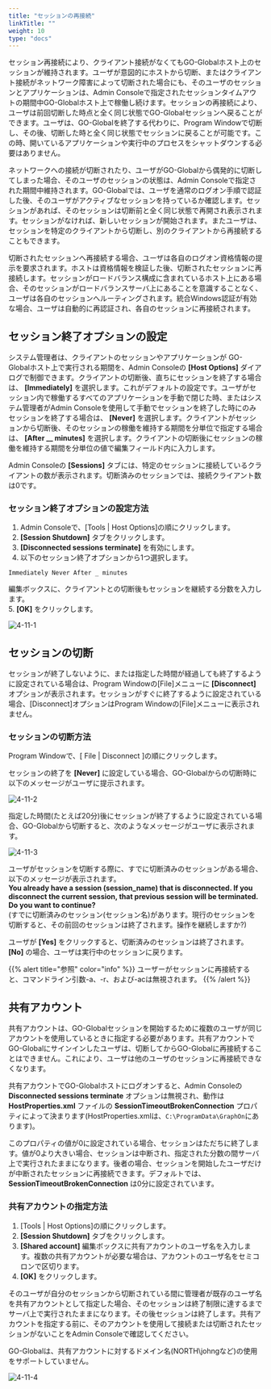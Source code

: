 ```yaml
---
title: "セッションの再接続"
linkTitle: ""
weight: 10
type: "docs"
---
```


セッション再接続により、クライアント接続がなくてもGO-Globalホスト上のセッションが維持されます。ユーザが意図的にホストから切断、またはクライアント接続がネットワーク障害によって切断された場合にも、そのユーザのセッションとアプリケーションは、Admin Consoleで指定されたセッションタイムアウトの期間中GO-Globalホスト上で稼働し続けます。セッションの再接続により、ユーザは前回切断した時点と全く同じ状態でGO-Globalセッションへ戻ることができます。ユーザは、GO-Globalを終了する代わりに、Program Windowで切断し、その後、切断した時と全く同じ状態でセッションに戻ることが可能です。この時、開いているアプリケーションや実行中のプロセスをシャットダウンする必要はありません｡

ネットワークへの接続が切断されたり、ユーザがGO-Globalから偶発的に切断してしまった場合、そのユーザのセッションの状態は、Admin Consoleで指定された期間中維持されます。GO-Globalでは、ユーザを通常のログオン手順で認証した後、そのユーザがアクティブなセッションを持っているか確認します。セッションがあれば、そのセッションは切断前と全く同じ状態で再開され表示されます。セッションがなければ、新しいセッションが開始されます。またユーザは、セッションを特定のクライアントから切断し、別のクライアントから再接続することもできます。

切断されたセッションへ再接続する場合、ユーザは各自のログオン資格情報の提示を要求されます。ホストは資格情報を検証した後、切断されたセッションに再接続します。セッションがロードバランス構成に含まれているホスト上にある場合、そのセッションがロードバランスサーバ上にあることを意識することなく、ユーザは各自のセッションへルーティングされます。統合Windows認証が有効な場合、ユーザは自動的に再認証され、各自のセッションに再接続されます。

## セッション終了オプションの設定

システム管理者は、クライアントのセッションやアプリケーションが GO-Globalホスト上で実行される期間を、Admin Consoleの **[Host Options]** ダイアログで制御できます。クライアントの切断後、直ちにセッションを終了する場合は、 **[Immediately]** を選択します。これがデフォルトの設定です。ユーザがセッション内で稼働するすべてのアプリケーションを手動で閉じた時、またはシステム管理者がAdmin Consoleを使用して手動でセッションを終了した時にのみセッションを終了する場合は、 **[Never]** を選択します。クライアントがセッションから切断後、そのセッションの稼働を維持する期間を分単位で指定する場合は、 **[After __ minutes]** を選択します。クライアントの切断後にセッションの稼働を維持する期間を分単位の値で編集フィールド内に入力します。

Admin Consoleの **[Sessions]** タブには、特定のセッションに接続しているクライアントの数が表示されます。切断済みのセッションでは、接続クライアント数は0です。

### セッション終了オプションの設定方法

1. Admin Consoleで、[Tools |  Host Options]の順にクリックします。
2. **[Session Shutdown]** タブをクリックします。
3. **[Disconnected sessions terminate]** を有効にします。
4. 以下のセッション終了オプションから1つ選択します。

```
Immediately Never After _ minutes
```

編集ボックスに、クライアントとの切断後もセッションを継続する分数を入力します。<br>
5. **[OK]** をクリックします。

![4-11-1](/img/4-11-1.png) 

## セッションの切断

セッションが終了しないように、または指定した時間が経過しても終了するように設定されている場合は、Program Windowの[File]メニューに **[Disconnect]** オプションが表示されます。セッションがすぐに終了するように設定されている場合、[Disconnect]オプションはProgram Windowの[File]メニューに表示されません。

### セッションの切断方法

Program Windowで、[ File | Disconnect ]の順にクリックします。

セッションの終了を **[Never]** に設定している場合、GO-Globalからの切断時に以下のメッセージがユーザに提示されます。

![4-11-2](/img/4-11-2.png) 

指定した時間(たとえば20分)後にセッションが終了するように設定されている場合、GO-Globalから切断すると、次のようなメッセージがユーザに表示されます。

![4-11-3](/img/4-11-3.png) 

ユーザがセッションを切断する際に、すでに切断済みのセッションがある場合、以下のメッセージが表示されます。<br>
**You already have a session (session_name) that is disconnected. If you disconnect the current session, that previous session will be terminated. Do you want to continue?** <br>
(すでに切断済みのセッション(セッション名)があります。現行のセッションを切断すると、その前回のセッションは終了されます。操作を継続しますか?) <br>

ユーザが **[Yes]** をクリックすると、切断済みのセッションは終了されます。 **[No]** の場合、ユーザは実行中のセッションに戻ります。

{{% alert title="参照" color="info" %}}
ユーザーがセッションに再接続すると、コマンドライン引数-a、-r、および-acは無視されます。
{{% /alert %}}

## 共有アカウント

共有アカウントは、GO-Globalセッションを開始するために複数のユーザが同じアカウントを使用しているときに指定する必要があります。共有アカウントでGO-Globalにサインインしたユーザは、切断してからGO-Globalに再接続することはできません。これにより、ユーザは他のユーザのセッションに再接続できなくなります。

共有アカウントでGO-Globalホストにログオンすると、Admin Consoleの **Disconnected sessions terminate** オプションは無視され、動作は **HostProperties.xml** ファイルの **SessionTimeoutBrokenConnection** プロパティによって決まります(HostProperties.xmlは、`C:\ProgramData\GraphOn`にあります)。

このプロパティの値が0に設定されている場合、セッションはただちに終了します。値が0より大きい場合、セッションは中断され、指定された分数の間サーバ上で実行されたままになります。後者の場合、セッションを開始したユーザだけが中断されたセッションに再接続できます。デフォルトでは、 **SessionTimeoutBrokenConnection** は0分に設定されています。

### 共有アカウントの指定方法

1. [Tools | Host Options]の順にクリックします。
2. **[Session Shutdown]** タブをクリックします。
3. **[Shared account]** 編集ボックスに共有アカウントのユーザ名を入力します。複数の共有アカウントが必要な場合は、アカウントのユーザ名をセミコロンで区切ります。
4. **[OK]** をクリックします。

そのユーザが自分のセッションから切断されている間に管理者が既存のユーザ名を共有アカウントとして指定した場合、そのセッションは終了制限に達するまでサーバ上で実行されたままになります。その後セッションは終了します。共有アカウントを指定する前に、そのアカウントを使用して接続または切断されたセッションがないことをAdmin Consoleで確認してください。

GO-Globalは、共有アカウントに対するドメイン名(NORTH\johngなど)の使用をサポートしていません。

![4-11-4](/img/4-11-4.png)